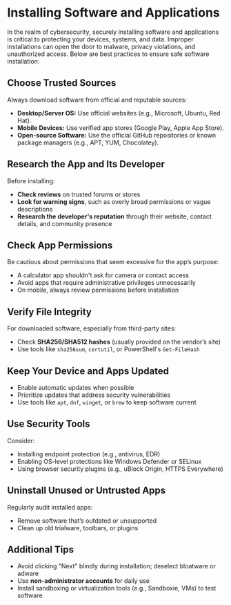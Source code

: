 # Installing Software and Applications

In the realm of cybersecurity, securely installing software and applications is critical to protecting your devices, systems, and data. Improper installations can open the door to malware, privacy violations, and unauthorized access. Below are best practices to ensure safe software installation:

## Choose Trusted Sources

Always download software from official and reputable sources:

- **Desktop/Server OS:** Use official websites (e.g., Microsoft, Ubuntu, Red Hat).
- **Mobile Devices:** Use verified app stores (Google Play, Apple App Store).
- **Open-source Software:** Use the official GitHub repositories or known package managers (e.g., APT, YUM, Chocolatey).

## Research the App and Its Developer

Before installing:

- **Check reviews** on trusted forums or stores
- **Look for warning signs**, such as overly broad permissions or vague descriptions
- **Research the developer's reputation** through their website, contact details, and community presence

## Check App Permissions

Be cautious about permissions that seem excessive for the app’s purpose:

- A calculator app shouldn't ask for camera or contact access
- Avoid apps that require administrative privileges unnecessarily
- On mobile, always review permissions before installation

## Verify File Integrity

For downloaded software, especially from third-party sites:

- Check **SHA256/SHA512 hashes** (usually provided on the vendor’s site)
- Use tools like `sha256sum`, `certutil`, or PowerShell's `Get-FileHash`

## Keep Your Device and Apps Updated

- Enable automatic updates when possible
- Prioritize updates that address security vulnerabilities
- Use tools like `apt`, `dnf`, `winget`, or `brew` to keep software current

## Use Security Tools

Consider:

- Installing endpoint protection (e.g., antivirus, EDR)
- Enabling OS-level protections like Windows Defender or SELinux
- Using browser security plugins (e.g., uBlock Origin, HTTPS Everywhere)

## Uninstall Unused or Untrusted Apps

Regularly audit installed apps:

- Remove software that’s outdated or unsupported
- Clean up old trialware, toolbars, or plugins

## Additional Tips

- Avoid clicking "Next" blindly during installation; deselect bloatware or adware
- Use **non-administrator accounts** for daily use
- Install sandboxing or virtualization tools (e.g., Sandboxie, VMs) to test software
